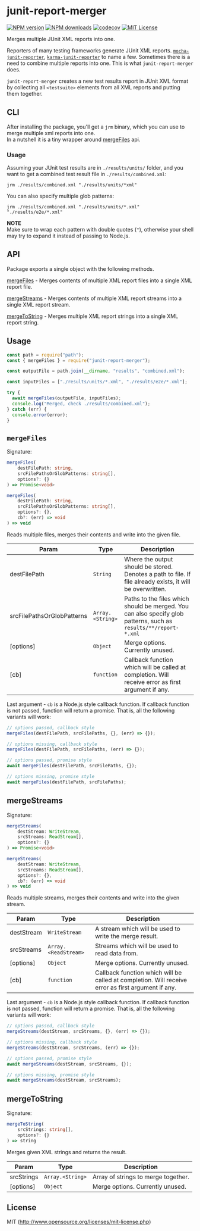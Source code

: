 # junit-report-merger

[![NPM version][npm-version-image]][npm-url] [![NPM downloads][npm-downloads-image]][npm-url] [![codecov][codecov-image]][codecov-url] [![MIT License][license-image]][license-url]

Merges multiple JUnit XML reports into one.

Reporters of many testing frameworks generate JUnit XML reports. [`mocha-junit-reporter`](https://www.npmjs.com/package/mocha-junit-reporter), [`karma-junit-reporter`](https://www.npmjs.com/package/karma-junit-reporter) to name a few. Sometimes there is a need to combine multiple reports into one. This is what `junit-report-merger` does.

`junit-report-merger` creates a new test results report in JUnit XML format by collecting all `<testsuite>` elements from all XML reports and putting them together.

## CLI

After installing the package, you'll get a `jrm` binary, which you can use to merge multiple xml reports into one.  
In a nutshell it is a tiny wrapper around [mergeFiles](#mergefiles) api.

### Usage

Assuming your JUnit test results are in `./results/units/` folder, and you want to get a combined test result file in `./results/combined.xml`:

```shell script
jrm ./results/combined.xml "./results/units/*xml"
```

You can also specify multiple glob patterns:

```shell script
jrm ./results/combined.xml "./results/units/*.xml" "./results/e2e/*.xml"
```

**NOTE**  
Make sure to wrap each pattern with double quotes (`"`), otherwise your shell may try to expand it instead of passing to Node.js.

## API

Package exports a single object with the following methods.

[mergeFiles](#mergefiles) - Merges contents of multiple XML report files into a single XML report file.

[mergeStreams](#mergestreams) - Merges contents of multiple XML report streams into a single XML report stream.

[mergeToString](#mergetostring) - Merges multiple XML report strings into a single XML report string.

## Usage

```javascript
const path = require("path");
const { mergeFiles } = require("junit-report-merger");

const outputFile = path.join(__dirname, "results", "combined.xml");

const inputFiles = ["./results/units/*.xml", "./results/e2e/*.xml"];

try {
  await mergeFiles(outputFile, inputFiles);
  console.log("Merged, check ./results/combined.xml");
} catch (err) {
  console.error(error);
}
```

## `mergeFiles`

Signature:

```typescript
mergeFiles(
    destFilePath: string,
    srcFilePathsOrGlobPatterns: string[],
    options?: {}
) => Promise<void>

mergeFiles(
    destFilePath: string,
    srcFilePathsOrGlobPatterns: string[],
    options?: {},
    cb?: (err) => void
) => void
```

Reads multiple files, merges their contents and write into the given file.

| Param                      | Type                              | Description                                                                                                      |
| -------------------------- | --------------------------------- | ---------------------------------------------------------------------------------------------------------------- |
| destFilePath               | <code>String</code>               | Where the output should be stored. Denotes a path to file. If file already exists, it will be overwritten.       |
| srcFilePathsOrGlobPatterns | <code>Array.&lt;String&gt;</code> | Paths to the files which should be merged. You can also specify glob patterns, such as `results/**/report-*.xml` |
| [options]                  | <code>Object</code>               | Merge options. Currently unused.                                                                                 |
| [cb]                       | <code>function</code>             | Callback function which will be called at completion. Will receive error as first argument if any.               |

Last argument - `cb` is a Node.js style callback function. If callback function is not passed, function will return a promise. That is, all the following variants will work:

```javascript
// options passed, callback style
mergeFiles(destFilePath, srcFilePaths, {}, (err) => {});

// options missing, callback style
mergeFiles(destFilePath, srcFilePaths, (err) => {});

// options passed, promise style
await mergeFiles(destFilePath, srcFilePaths, {});

// options missing, promise style
await mergeFiles(destFilePath, srcFilePaths);
```

## mergeStreams

Signature:

```typescript
mergeStreams(
    destStream: WriteStream,
    srcStreams: ReadStream[],
    options?: {}
) => Promise<void>

mergeStreams(
    destStream: WriteStream,
    srcStreams: ReadStream[],
    options?: {},
    cb?: (err) => void
) => void
```

Reads multiple streams, merges their contents and write into the given stream.

| Param      | Type                                  | Description                                                                                        |
| ---------- | ------------------------------------- | -------------------------------------------------------------------------------------------------- |
| destStream | <code>WriteStream</code>              | A stream which will be used to write the merge result.                                             |
| srcStreams | <code>Array.&lt;ReadStream&gt;</code> | Streams which will be used to read data from.                                                      |
| [options]  | <code>Object</code>                   | Merge options. Currently unused.                                                                   |
| [cb]       | <code>function</code>                 | Callback function which will be called at completion. Will receive error as first argument if any. |

Last argument - `cb` is a Node.js style callback function. If callback function is not passed, function will return a promise. That is, all the following variants will work:

```javascript
// options passed, callback style
mergeStreams(destStream, srcStreams, {}, (err) => {});

// options missing, callback style
mergeStreams(destStream, srcStreams, (err) => {});

// options passed, promise style
await mergeStreams(destStream, srcStreams, {});

// options missing, promise style
await mergeStreams(destStream, srcStreams);
```

## mergeToString

Signature:

```typescript
mergeToString(
    srcStrings: string[],
    options?: {}
) => string
```

Merges given XML strings and returns the result.

| Param      | Type                              | Description                         |
| ---------- | --------------------------------- | ----------------------------------- |
| srcStrings | <code>Array.&lt;String&gt;</code> | Array of strings to merge together. |
| [options]  | <code>Object</code>               | Merge options. Currently unused.    |

## License

MIT (http://www.opensource.org/licenses/mit-license.php)

[license-image]: http://img.shields.io/badge/license-MIT-blue.svg?style=flat
[license-url]: LICENSE
[npm-url]: https://www.npmjs.org/package/junit-report-merger
[npm-version-image]: https://img.shields.io/npm/v/junit-report-merger.svg?style=flat
[npm-downloads-image]: https://img.shields.io/npm/dm/junit-report-merger.svg?style=flat
[codecov-url]: https://codecov.io/gh/bhovhannes/junit-report-merger
[codecov-image]: https://codecov.io/gh/bhovhannes/junit-report-merger/branch/master/graph/badge.svg?token=iJvUUKrgzB
